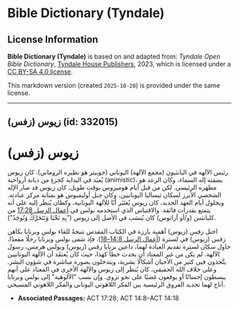 # Bible Dictionary (Tyndale)

## License Information

**Bible Dictionary (Tyndale)** is based on and adapted from: _Tyndale Open Bible Dictionary_, [Tyndale House Publishers](https://tyndaleopenresources.com/), 2023, which is licensed under a [CC BY-SA 4.0 license](https://creativecommons.org/licenses/by-sa/4.0/legalcode.en).

This markdown version (created `2025-10-20`) is provided under the same license.



--------------------------------

## زيوس (زفس) (id: 332015)

زيوس (زفس)
==========

رئيس الآلهة في البانثيون (مجمع الآلهة) اليوناني (جوبيتر هو نظيره الروماني). كان زيوس يُعبَد في البداية كجزءٍ من ديانة أرواحية (animistic)، بصفته إله السماء، وكان الرعد هو مظهره الرئيسي. لكن من قبل أيام هوميروس بوقت طويل، كان زيوس قد صار الإله الشخصي الأبرز لسكان ثيساليا اليونانيين، وكان جبل أوليمبوس هو بمثابة مركز عبادته. وبحلول أيام العهد الجديد، كان زيوس يُعتَبَر أبًا للآلهة اليونانية، وكطان يُنظَر إليه على أنه يتمتع بقدرات فائقة. والاقتباس الذي استخدمه بولس في [أعمال الرسل 17:28](https://ref.ly/Acts17:28) من كليانثس (و/أو أراتوس) كان يُنسَب في الأصل إلى زيوس ("بِهِ نَحْيَا وَنَتَحَرَّكُ وَنُوجَدُ").

احتل زفس (زيوس) أهمية بارزة في الكتاب المقدس نتيجةً للقاء بولس وبرنابا بكاهن زفس (زيوس) في لسترة ([أعمال الرسل 14:8–18](https://ref.ly/Acts14:8-Acts14:18)). فإذ شفى بولس وبرنابا رجلًا مقعدًا، حاول سكان لسترة تقديم العبادة لهما، داعين برنابا زفس (زيوس) وبولس هرمس، رسول الآلهة. لم يكن من غير المعتاد أن يحدث خطأ كهذا، حيث كان يُعتقَد أن الآلهة اليونانيين يتَّخذون فيي كثير من الأحيان أشكالًا بشرية، ويتدخلون بصورة مباشرة في شؤون البشر. وعلى خلاف الله الحقيقي، كان يُنظَر إلى زيوس والآلهة الأخرى في المعتاد على أنهم يبسطون إحسانًا أو يوقعون غضبًا على نحو نزوي. وإن نسب "الألوهية" إلى بولس وبرنابا أتاح لهما تحديد الفروق الرئيسية بين الفكر اللاهوتي اليوناني والفكر اللاهوتي المسيحي.

* **Associated Passages:** ACT 17:28; ACT 14:8–ACT 14:18

